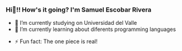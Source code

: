 ###  Hi👋!! How's it going? I'm Samuel Escobar Rivera

- 🔭 I’m currently studying on Universidad del Valle
- 🌱 I’m currently learning about diferents programming languages
<!-- 👯 I’m looking to collaborate on ... -->
<!-- 🤔 I’m looking for help with ...-->
<!--- 💬 Ask me about ...-->
<!--- 📫 How to reach me: ...-->
<!--- 😄 Pronouns: ...-->
- ⚡ Fun fact: The one piece is real!
